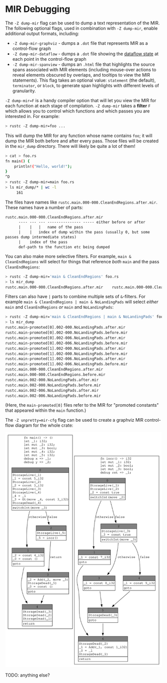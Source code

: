 # MIR Debugging

The `-Z dump-mir` flag can be used to dump a text representation of the MIR.
The following optional flags, used in combination with `-Z dump-mir`, enable
additional output formats, including:

* `-Z dump-mir-graphviz` - dumps a `.dot` file that represents MIR as a
control-flow graph
* `-Z dump-mir-dataflow` - dumps a `.dot` file showing the [dataflow state] at
  each point in the control-flow graph
* `-Z dump-mir-spanview` - dumps an `.html` file that highlights the source
spans associated with MIR elements (including mouse-over actions to reveal
elements obscured by overlaps, and tooltips to view the MIR statements).
This flag takes an optional value: `statement` (the default), `terminator`, or
`block`, to generate span highlights with different levels of granularity.

`-Z dump-mir=F` is a handy compiler option that will let you view the MIR for
each function at each stage of compilation. `-Z dump-mir` takes a **filter** `F`
which allows you to control which functions and which passes you are
interested in. For example:

```bash
> rustc -Z dump-mir=foo ...
```

This will dump the MIR for any function whose name contains `foo`; it
will dump the MIR both before and after every pass. Those files will
be created in the `mir_dump` directory. There will likely be quite a
lot of them!

```bash
> cat > foo.rs
fn main() {
    println!("Hello, world!");
}
^D
> rustc -Z dump-mir=main foo.rs
> ls mir_dump/* | wc -l
     161
```

The files have names like `rustc.main.000-000.CleanEndRegions.after.mir`. These
names have a number of parts:

```text
rustc.main.000-000.CleanEndRegions.after.mir
      ---- --- --- --------------- ----- either before or after
      |    |   |   name of the pass
      |    |   index of dump within the pass (usually 0, but some passes dump intermediate states)
      |    index of the pass
      def-path to the function etc being dumped
```

You can also make more selective filters. For example, `main & CleanEndRegions`
will select for things that reference *both* `main` and the pass
`CleanEndRegions`:

```bash
> rustc -Z dump-mir='main & CleanEndRegions' foo.rs
> ls mir_dump
rustc.main.000-000.CleanEndRegions.after.mir	rustc.main.000-000.CleanEndRegions.before.mir
```
<!--- TODO: Change NoLandingPads. [#1232](https://github.com/rust-lang/rustc-dev-guide/issues/1232) -->
Filters can also have `|` parts to combine multiple sets of
`&`-filters. For example `main & CleanEndRegions | main &
NoLandingPads` will select *either* `main` and `CleanEndRegions` *or*
`main` and `NoLandingPads`:

```bash
> rustc -Z dump-mir='main & CleanEndRegions | main & NoLandingPads' foo.rs
> ls mir_dump
rustc.main-promoted[0].002-000.NoLandingPads.after.mir
rustc.main-promoted[0].002-000.NoLandingPads.before.mir
rustc.main-promoted[0].002-006.NoLandingPads.after.mir
rustc.main-promoted[0].002-006.NoLandingPads.before.mir
rustc.main-promoted[1].002-000.NoLandingPads.after.mir
rustc.main-promoted[1].002-000.NoLandingPads.before.mir
rustc.main-promoted[1].002-006.NoLandingPads.after.mir
rustc.main-promoted[1].002-006.NoLandingPads.before.mir
rustc.main.000-000.CleanEndRegions.after.mir
rustc.main.000-000.CleanEndRegions.before.mir
rustc.main.002-000.NoLandingPads.after.mir
rustc.main.002-000.NoLandingPads.before.mir
rustc.main.002-006.NoLandingPads.after.mir
rustc.main.002-006.NoLandingPads.before.mir
```

(Here, the `main-promoted[0]` files refer to the MIR for "promoted constants"
that appeared within the `main` function.)

The `-Z unpretty=mir-cfg` flag can be used to create a graphviz MIR
control-flow diagram for the whole crate:

![A control-flow diagram](mir_cfg.svg)

TODO: anything else?

[dataflow state]: ./dataflow.html#graphviz-diagrams
